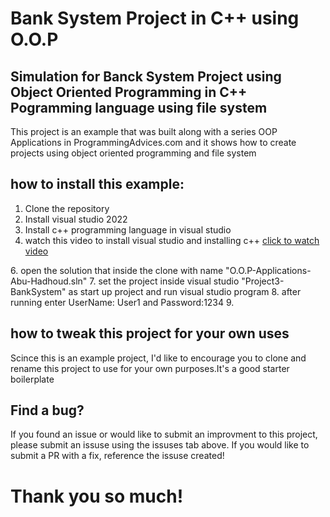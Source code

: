 # Bank System Project in C++ using O.O.P

## Simulation for Banck System Project using Object Oriented Programming in C++ Pogramming language using file system

This project is an example that was built along with a series OOP Applications in ProgrammingAdvices.com 
and it shows how to create projects using object oriented programming and file system

## how to install this example:

1. Clone the repository
2. Install visual studio 2022
3. Install c++ programming language in visual studio
4. watch this video to install visual studio and installing c++ <a href="https://www.youtube.com/watch?v=oG62eWTIAdc&t=2s&pp=ygUlaW5zdGFsbGluZyB2aXN1YWwgc3R1ZGlvIDIwMjIgZm9yIGMrKw%3D%3D" target="_blank"> click to watch video
</a>
6. open the solution that inside the clone with name "O.O.P-Applications-Abu-Hadhoud.sln"
7. set the project inside visual studio "Project3-BankSystem" as start up project and run visual studio program
8. after running enter UserName: User1  and Password:1234
9. 

## how to tweak this project for your own uses

Scince this is an example project, I'd like to encourage you to clone and rename this project to use for 
your own purposes.It's a good starter boilerplate

## Find a bug?

If you found an issue or would like to submit an improvment to this project, please submit an 
issuse using the issuses tab above. If you would like to submit a PR with a fix, reference the
issuse created!

# Thank you so much!
